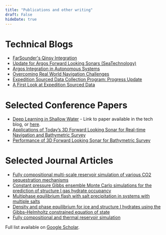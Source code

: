 ```yaml
---
title: "Publications and other writing"
draft: False
hideDate: true
---
```

# Technical Blogs
- [FarSounder's Qinsy Integration](https://www.farsounder.com/blog/farsounder-integration-with-qinsy)
- [Update for Argos Forward Looking Sonars (SeaTechnology)](https://lsc-pagepro.mydigitalpublication.com/publication/?m=60787&i=741069&p=10&ver=html5)
- [Argos Integration in Autonomous Systems](http://www.farsounder.com/technology/blog/argos-integration-autonomous-systems)
- [Overcoming Real World Navigation Challenges](http://www.farsounder.com/technology/blog/overcoming-real-world-navigation-challenges)
- [Expedition Sourced Data Collection Program: Progress Update](http://www.farsounder.com/technology/blog/expedition-sourced-data-collection-program-progress-update)
- [A First Look at Expedition Sourced Data](http://www.farsounder.com/technology/blog/first-look-expedition-sourced-data)
# Selected Conference Papers
- [Deep Learning in Shallow Water](http://www.farsounder.com/technology/blog/deep-learning-shallow-water) - Link to paper available in the tech blog, or [here](https://static1.squarespace.com/static/60cce3169290423b889a1b09/t/61f05ce9db45d603450c470b/1643142379212/oceans_18.pdf).
- [Applications of Today’s 3D Forward Looking Sonar
for Real-time Navigation and Bathymetric Survey](https://static1.squarespace.com/static/60cce3169290423b889a1b09/t/61f056191aba81541da5c23f/1643140633817/3dfls_applications_oceans_2017.pdf)
- [Performance of 3D Forward Looking Sonar for Bathymetric Survey](https://static1.squarespace.com/static/60cce3169290423b889a1b09/t/61f05596ebf9c569d2384247/1643140505426/3dfls_bathymetry_oceans_2017.pdf)

# Selected Journal Articles
- [Fully compositional multi-scale reservoir simulation of various CO2 sequestration mechanisms](https://www.sciencedirect.com/science/article/abs/pii/S0098135416303076)
- [Constant pressure Gibbs ensemble Monte Carlo simulations for the prediction of structure I gas hydrate occupancy](https://www.sciencedirect.com/science/article/abs/pii/S1875510015002826)
- [Multiphase equilibrium flash with salt precipitation in systems with multiple salts](https://www.sciencedirect.com/science/article/abs/pii/S0263876214002123)
- [Density and phase equilibrium for ice and structure I hydrates using the Gibbs–Helmholtz constrained equation of state](https://www.sciencedirect.com/science/article/abs/pii/S0263876214002688)
- [Fully compositional and thermal reservoir simulation](https://www.sciencedirect.com/science/article/abs/pii/S0098135413003864)

Full list available on [Google Scholar](https://scholar.google.com/citations?user=qreLbyMAAAAJ).
